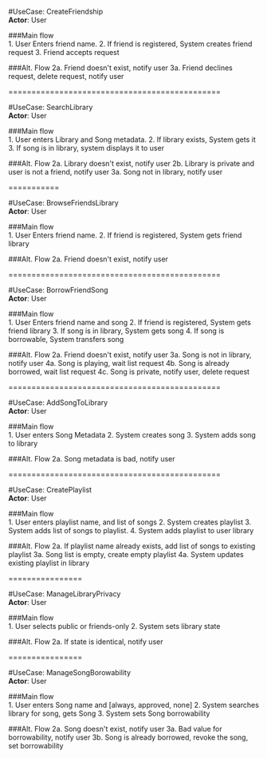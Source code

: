 #UseCase: CreateFriendship  
**Actor**: User  

###Main flow  
    1. User Enters friend name.
    2. If friend is registered, System creates friend request
    3. Friend accepts request

###Alt. Flow
    2a. Friend doesn't exist, notify user
    3a. Friend declines request, delete request, notify user

==============================================

#UseCase: SearchLibrary  
**Actor**: User  

###Main flow  
    1. User enters Library and Song metadata.
    2. If library exists, System gets it
    3. If song is in library, system displays it to user

###Alt. Flow
    2a. Library doesn't exist, notify user
    2b. Library is private and user is not a friend, notify user
    3a. Song not in library, notify user

===========

#UseCase: BrowseFriendsLibrary  
**Actor**: User  

###Main flow  
    1. User Enters friend name.
    2. If friend is registered, System gets friend library

###Alt. Flow
    2a. Friend doesn't exist, notify user

==============================================

#UseCase: BorrowFriendSong  
**Actor**: User  

###Main flow  
    1. User Enters friend name and song
    2. If friend is registered, System gets friend library
    3. If song is in library, System gets song
    4. If song is borrowable, System transfers song

###Alt. Flow
    2a. Friend doesn't exist, notify user
    3a. Song is not in library, notify user
    4a. Song is playing, wait list request
    4b. Song is already borrowed, wait list request
    4c. Song is private, notify user, delete request

==============================================

#UseCase: AddSongToLibrary  
**Actor**: User  

###Main flow  
    1. User enters Song Metadata
    2. System creates song
    3. System adds song to library

###Alt. Flow
    2a. Song metadata is bad, notify user

==============================================

#UseCase: CreatePlaylist  
**Actor**: User  

###Main flow  
    1. User enters playlist name, and list of songs
    2. System creates playlist
    3. System adds list of songs to playlist.
    4. System adds playlist to user library

###Alt. Flow
    2a. If playlist name already exists, add list of songs to existing playlist
    3a. Song list is empty, create empty playlist
    4a. System updates existing playlist in library

================

#UseCase: ManageLibraryPrivacy  
**Actor**: User  

###Main flow  
    1. User selects public or friends-only
    2. System sets library state

###Alt. Flow
    2a. If state is identical, notify user

================ 

#UseCase: ManageSongBorowability  
**Actor**: User  

###Main flow  
    1.  User enters Song name and [always, approved, none]
    2. System searches library for song, gets Song
    3. System sets Song borrowability

###Alt. Flow
    2a. Song doesn't exist, notify user
    3a. Bad value for borrowability, notify user
    3b. Song is already borrowed, revoke the song, set borrowability
